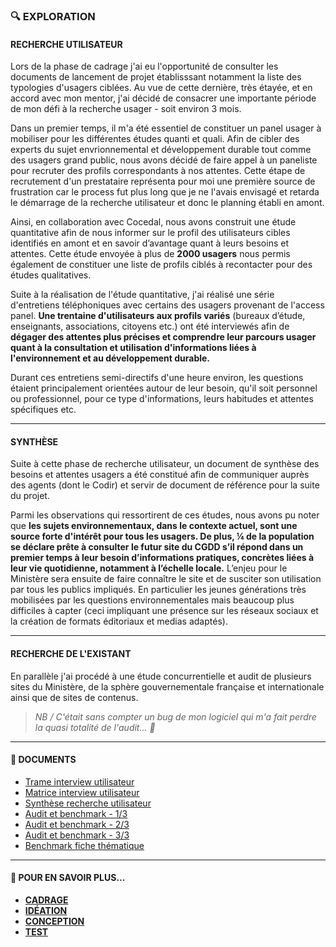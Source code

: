### 🔍 EXPLORATION


#### RECHERCHE UTILISATEUR
Lors de la phase de cadrage j'ai eu l'opportunité de consulter les documents de lancement de projet établisssant notamment la liste des typologies d'usagers ciblées. Au vue de cette dernière, très étayée, et en accord avec mon mentor, j'ai décidé de consacrer une importante période de mon défi à la recherche usager - soit environ 3 mois.

Dans un premier temps, il m'a été essentiel de constituer un panel usager à mobiliser pour les différentes études quanti et quali. Afin de cibler des experts du sujet envrionnemental et développement durable tout comme des usagers grand public, nous avons décidé de faire appel à un paneliste pour recruter des profils correspondants à nos attentes. Cette étape de recrutement d'un prestataire représenta pour moi une première source de frustration car le process fut plus long que je ne l'avais envisagé et retarda le démarrage de la recherche utilisateur et donc le planning établi en amont.

Ainsi, en collaboration avec Cocedal, nous avons construit une étude quantitative afin de nous informer sur le profil des utilisateurs cibles identifiés en amont et en savoir d’avantage quant à leurs besoins et attentes. Cette étude envoyée à plus de **2000 usagers** nous permis également de constituer une liste de profils ciblés à recontacter pour des études qualitatives.

Suite à la réalisation de l'étude quantitative, j'ai réalisé une série d'entretiens téléphoniques avec certains des usagers provenant de l'access panel.
**Une trentaine d'utilisateurs aux profils variés** (bureaux d’étude, enseignants, associations, citoyens etc.) ont été interviewés afin de **dégager des attentes plus précises et comprendre leur parcours usager quant à la consultation et utilisation d'informations liées à l'environnement et au développement durable.**

Durant ces entretiens semi-directifs d'une heure environ, les questions étaient principalement orientées autour de leur besoin, qu'il soit personnel ou professionnel, pour ce type d'informations, leurs habitudes et attentes spécifiques etc.

________________


#### SYNTHÈSE
Suite à cette phase de recherche utilisateur, un document de synthèse des besoins et attentes usagers a été constitué afin de communiquer auprès des agents (dont le Codir) et servir de document de référence pour la suite du projet.

Parmi les observations qui ressortirent de ces études, nous avons pu noter que **les sujets environnementaux, dans le contexte actuel, sont une source forte d'intérêt pour tous les usagers. De plus, ¼ de la population se déclare prête à consulter le futur site du CGDD s’il répond dans un premier temps à leur besoin d’informations pratiques, concrètes liées à leur vie quotidienne, notamment à l’échelle locale.** 
L’enjeu pour le Ministère sera ensuite de faire connaître le site et de susciter son utilisation par tous les publics impliqués. En particulier les jeunes générations très mobilisées par les questions environnementales mais beaucoup plus difficiles à capter (ceci impliquant une présence sur les réseaux sociaux et la création de formats éditoriaux et medias adaptés).

________________


#### RECHERCHE DE L'EXISTANT
En parallèle j'ai procédé à une étude concurrentielle et audit de plusieurs sites du Ministère, de la sphère gouvernementale française et internationale ainsi que de sites de contenus. 

> *NB / C'était sans compter un bug de mon logiciel qui m'a fait perdre la quasi totalité de l'audit... 💆*

________________


#### 📓 DOCUMENTS 
* [Trame interview utilisateur](https://github.com/entrepreneur-interet-general/Sequoia-CGDD/blob/master/Exploration/trame_interview_utilisateur.pdf)
* [Matrice interview utilisateur](https://github.com/entrepreneur-interet-general/Sequoia-CGDD/blob/master/Exploration/Matrice%20interview%20utilisateurs.xlsx)
* [Synthèse recherche utilisateur](https://github.com/entrepreneur-interet-general/Sequoia-CGDD/blob/master/Exploration/synth%C3%A8se_recherche_utilisateur_v2.pdf)
* [Audit et benchmark - 1/3](https://github.com/entrepreneur-interet-general/Sequoia-CGDD/blob/master/Exploration/audit_benchmark_v1_part1.pdf)
* [Audit et benchmark - 2/3](https://github.com/entrepreneur-interet-general/Sequoia-CGDD/blob/master/Exploration/audit_benchmark_v1_part2.pdf)
* [Audit et benchmark - 3/3](https://github.com/entrepreneur-interet-general/Sequoia-CGDD/blob/master/Exploration/audit_benchmark_v1_part3.pdf)
* [Benchmark fiche thématique](https://github.com/entrepreneur-interet-general/Sequoia-CGDD/blob/master/Exploration/benchmark_fiche_th%C3%A9matique.pdf)

________________


#### 📎 POUR EN SAVOIR PLUS... 
* [**CADRAGE**](https://github.com/entrepreneur-interet-general/Sequoia-CGDD/blob/master/Cadrage/Cadrage.md)
* [**IDÉATION**](https://github.com/entrepreneur-interet-general/Sequoia-CGDD/blob/master/Ideation/Ideation.md)
* [**CONCEPTION**](https://github.com/entrepreneur-interet-general/Sequoia-CGDD/blob/master/Conception/Conception.md)
* [**TEST**](https://github.com/entrepreneur-interet-general/Sequoia-CGDD/blob/master/Test/Test.md)
